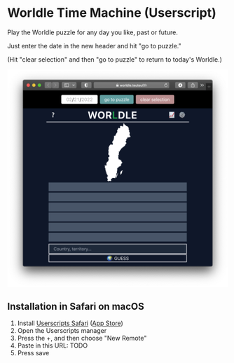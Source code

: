 # Worldle Time Machine (Userscript)

Play the Worldle puzzle for any day you like, past or future.

Just enter the date in the new header and hit "go to puzzle."

(Hit "clear selection" and then "go to puzzle" to return to today's Worldle.)

![Screenshot showing the time machine interface](worldle-time-machine-screenshot.png)

## Installation in Safari on macOS

1. Install [Userscripts Safari](https://github.com/quoid/userscripts) ([App Store](https://apps.apple.com/us/app/userscripts/id1463298887))
2. Open the Userscripts manager
3. Press the +, and then choose "New Remote"
4. Paste in this URL: TODO
5. Press save
